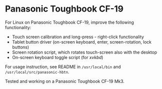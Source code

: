 # Panasonic Toughbook CF-19

For Linux on Panasonic Toughbook CF-19, improve the following functionality:
- Touch screen calibration and long-press - right-click functionality
- Tablet button driver (on-screen keyboard, enter, screen-rotation, lock buttons)
- Screen rotation script, which rotates touch-screen also with the desktop
- On-screen keyboard toggle script (for _xvkbd_)

For usage instruction, see README in `/usr/local/bin` and `/usr/local/src/panasonic-hbtn`.

Tested and working on a Panasonic Toughbook CF-19 Mk3.
